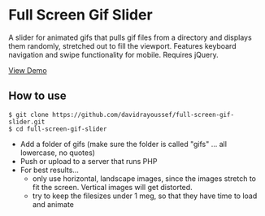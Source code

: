 # Full Screen Gif Slider
A slider for animated gifs that pulls gif files from a directory and displays them randomly, stretched out to fill the viewport. Features keyboard navigation and swipe functionality for mobile. Requires jQuery.

[View Demo](http://davidra.co/full-screen-gif-slider/)

How to use
----------
```shell
$ git clone https://github.com/davidrayoussef/full-screen-gif-slider.git
$ cd full-screen-gif-slider
```
- Add a folder of gifs (make sure the folder is called "gifs" ... all lowercase, no quotes)
- Push or upload to a server that runs PHP
- For best results...
  * only use horizontal, landscape images, since the images stretch to fit the screen. Vertical images will get distorted.
  * try to keep the filesizes under 1 meg, so that they have time to load and animate
